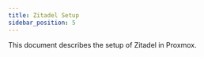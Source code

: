 ```yaml
---
title: Zitadel Setup
sidebar_position: 5
---
```


This document describes the setup of Zitadel in Proxmox.